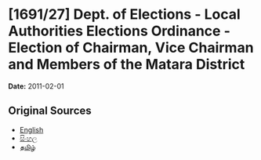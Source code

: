 # [1691/27] Dept. of Elections - Local Authorities Elections Ordinance - Election of Chairman, Vice Chairman and Members of the Matara District

**Date:** 2011-02-01

## Original Sources

- [English](https://documents.gov.lk/view/extra-gazettes/2011/2/1691-27_E.pdf)
- [සිංහල](https://documents.gov.lk/view/extra-gazettes/2011/2/1691-27_S.pdf)
- [தமிழ்](https://documents.gov.lk/view/extra-gazettes/2011/2/1691-27_T.pdf)
